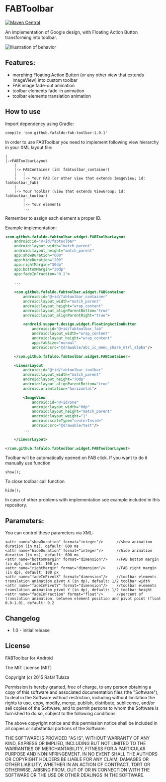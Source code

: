 FABToolbar
================

[![Maven Central](https://maven-badges.herokuapp.com/maven-central/com.github.fafaldo/fab-toolbar/badge.svg)](https://maven-badges.herokuapp.com/maven-central/com.github.fafaldo/fab-toolbar)

An implementation of Google design, with Floating Action Button transforming into toolbar.

![Illustration of behavior](https://github.com/fafaldo/FABToolbar/blob/master/fabtoolbar.gif "Illustration of behavior")


Features:
--------------

- morphing Floating Action Button (or any other view that extends ImageView) into custom toolbar
- FAB image fade-out animation
- toolbar elements fade-in animation
- toolbar elements translation animation


How to use
----------

Import dependency using Gradle:

```
compile 'com.github.fafaldo:fab-toolbar:1.0.1'
```


In order to use FABToolbar you need to implement following view hierarchy in your XML layout file:

```
|
|->FABToolbarLayout
	|
	|-> FABContainer (id: fabtoolbar_container)
	|	|
	|	|-> Your FAB (or other view that extends ImageView; id: fabtoolbar_fab)
	|	
	|-> Your Toolbar (view that extends ViewGroup; id: fabtoolbar_toolbar)
		|
		|-> Your elements
		...
```

Remember to assign each element a proper ID.

Example implementation:
 
```xml
<com.github.fafaldo.fabtoolbar.widget.FABToolbarLayout
	android:id="@+id/fabtoolbar"
	android:layout_width="match_parent"
	android:layout_height="match_parent"
	app:showDuration="600"
	app:hideDuration="200"
	app:rightMargin="30dp"
	app:bottomMargin="30dp"
	app:fadeInFraction="0.2">

	...
	
	<com.github.fafaldo.fabtoolbar.widget.FABContainer
		android:id="@+id/fabtoolbar_container"
		android:layout_width="match_parent"
		android:layout_height="wrap_content"
		android:layout_alignParentBottom="true"
		android:layout_alignParentRight="true">

		<android.support.design.widget.FloatingActionButton
			android:id="@+id/fabtoolbar_fab"
			android:layout_width="wrap_content"
			android:layout_height="wrap_content"
			app:fabSize="normal"
			android:src="@drawable/abc_ic_menu_share_mtrl_alpha"/>

	</com.github.fafaldo.fabtoolbar.widget.FABContainer>

	<LinearLayout
		android:id="@+id/fabtoolbar_toolbar"
		android:layout_width="match_parent"
		android:layout_height="70dp"
		android:layout_alignParentBottom="true"
		android:orientation="horizontal">

		<ImageView
			android:id="@+id/one"
			android:layout_width="0dp"
			android:layout_height="match_parent"
			android:layout_weight="1"
			android:scaleType="centerInside"
			android:src="@drawable/test"/>
		...
		
	</LinearLayout>

</com.github.fafaldo.fabtoolbar.widget.FABToolbarLayout>
```

Toolbar will be automatically opened on FAB click. If you want to do it manually use function
```
show();
```

To close toolbar call function
```
hide();
```

In case of other problems with implementation see example included in this repository.


Parameters:
-----

You can control these parameters via XML:

```
<attr name="showDuration" format="integer"/>      //show animation duration (in ms), default: 600 ms
<attr name="hideDuration" format="integer"/>      //hide animation duration (in ms), default: 600 ms
<attr name="bottomMargin" format="dimension"/>    //FAB bottom margin (in dp), default: 100 px
<attr name="rightMargin" format="dimension"/>     //FAB right margin (in dp), default: 100 px
<attr name="fadeInPivotX" format="dimension"/>    //toolbar elements translation animation pivot X (in dp), default: 1/2 toolbar width
<attr name="fadeInPivotY" format="dimension"/>    //toolbar elements translation animation pivot Y (in dp), default: 1/2 toolbar height
<attr name="fadeInFraction" format="float"/>      //percent of translation animation, between element position and pivot point (float 0.0-1.0), default: 0.2
```


Changelog
---------

* 1.0 - initial release


License
----

FABToolbar for Android

The MIT License (MIT)

Copyright (c) 2015 Rafał Tułaza

Permission is hereby granted, free of charge, to any person obtaining a copy
of this software and associated documentation files (the "Software"), to deal
in the Software without restriction, including without limitation the rights
to use, copy, modify, merge, publish, distribute, sublicense, and/or sell
copies of the Software, and to permit persons to whom the Software is
furnished to do so, subject to the following conditions:

The above copyright notice and this permission notice shall be included in all
copies or substantial portions of the Software.

THE SOFTWARE IS PROVIDED "AS IS", WITHOUT WARRANTY OF ANY KIND, EXPRESS OR
IMPLIED, INCLUDING BUT NOT LIMITED TO THE WARRANTIES OF MERCHANTABILITY,
FITNESS FOR A PARTICULAR PURPOSE AND NONINFRINGEMENT. IN NO EVENT SHALL THE
AUTHORS OR COPYRIGHT HOLDERS BE LIABLE FOR ANY CLAIM, DAMAGES OR OTHER
LIABILITY, WHETHER IN AN ACTION OF CONTRACT, TORT OR OTHERWISE, ARISING FROM,
OUT OF OR IN CONNECTION WITH THE SOFTWARE OR THE USE OR OTHER DEALINGS IN THE
SOFTWARE.
